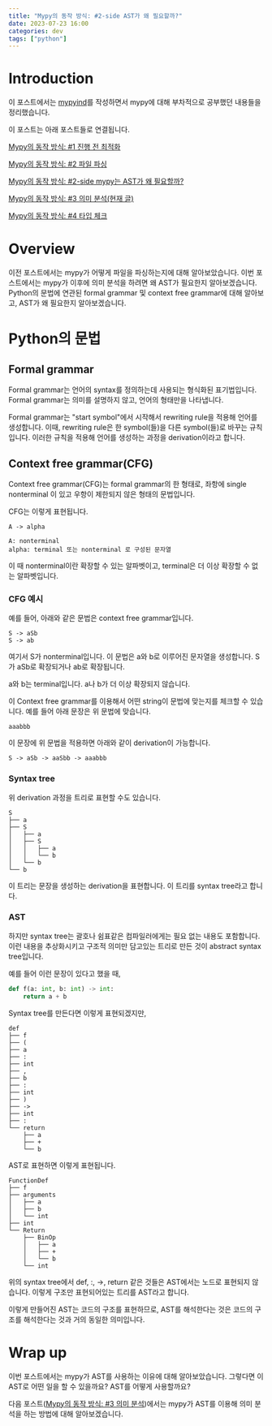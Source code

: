 ```yaml
---
title: "Mypy의 동작 방식: #2-side AST가 왜 필요할까?"
date: 2023-07-23 16:00
categories: dev
tags: ["python"]
---
```


# Introduction

이 포스트에서는 [mypyind](https://github.com/yangkyeongmo/mypyind)를 작성하면서 mypy에 대해 부차적으로 공부했던 내용들을 정리했습니다.

이 포스트는 아래 포스트들로 연결됩니다.

[Mypy의 동작 방식: #1 진행 전 최적화](./2023-07-18-mypy-1-pre-optimization.md)

[Mypy의 동작 방식: #2 파일 파싱](./2023-07-23-mypy-2-parsing.md)

[Mypy의 동작 방식: #2-side mypy는 AST가 왜 필요할까?](./2023-07-23-mypy-2-1-why-ast.md)

[Mypy의 동작 방식: #3 의미 분석(현재 글)](./2023-07-24-mypy-3-semanal.md)

[Mypy의 동작 방식: #4 타입 체크](./2023-07-24-mypy-4-typecheck.md)

# Overview

이전 포스트에서는 mypy가 어떻게 파일을 파싱하는지에 대해 알아보았습니다.
이번 포스트에서는 mypy가 이후에 의미 분석을 하려면 왜 AST가 필요한지 알아보겠습니다.
Python의 문법에 연관된 formal grammar 및 context free grammar에 대해 알아보고, AST가 왜 필요한지 알아보겠습니다.

# Python의 문법

## Formal grammar

Formal grammar는 언어의 syntax를 정의하는데 사용되는 형식화된 표기법입니다.
Formal grammar는 의미를 설명하지 않고, 언어의 형태만을 나타냅니다.

Formal grammar는 "start symbol"에서 시작해서 rewriting rule을 적용해 언어를 생성합니다.
이때, rewriting rule은 한 symbol(들)을 다른 symbol(들)로 바꾸는 규칙입니다.
이러한 규칙을 적용해 언어를 생성하는 과정을 derivation이라고 합니다.

## Context free grammar(CFG)

Context free grammar(CFG)는 formal grammar의 한 형태로, 좌항에 single nonterminal 이 있고 우항이 제한되지 않은 형태의 문법입니다.

CFG는 이렇게 표현됩니다.

```
A -> alpha

A: nonterminal
alpha: terminal 또는 nonterminal 로 구성된 문자열
```
이 때 nonterminal이란 확장할 수 있는 알파벳이고, terminal은 더 이상 확장할 수 없는 알파벳입니다.

### CFG 예시

예를 들어, 아래와 같은 문법은 context free grammar입니다.
```
S -> aSb
S -> ab
```
여기서 S가 nonterminal입니다. 이 문법은 a와 b로 이루어진 문자열을 생성합니다. S가 aSb로 확장되거나 ab로 확장됩니다.

a와 b는 terminal입니다. a나 b가 더 이상 확장되지 않습니다.

이 Context free grammar를 이용해서 어떤 string이 문법에 맞는지를 체크할 수 있습니다.
예를 들어 아래 문장은 위 문법에 맞습니다.
```
aaabbb
```
이 문장에 위 문법을 적용하면 아래와 같이 derivation이 가능합니다.
```
S -> aSb -> aaSbb -> aaabbb
```

### Syntax tree

위 derivation 과정을 트리로 표현할 수도 있습니다.
```
S
├── a
├── S
│   ├── a
│   ├── S
│   │   ├── a
│   │   └── b
│   └── b
└── b
```
이 트리는 문장을 생성하는 derivation을 표현합니다. 이 트리를 syntax tree라고 합니다.

### AST

하지만 syntax tree는 괄호나 쉼표같은 컴파일러에게는 필요 없는 내용도 포함합니다.
이런 내용을 추상화시키고 구조적 의미만 담고있는 트리로 만든 것이 abstract syntax tree입니다.

예를 들어 이런 문장이 있다고 했을 때,
```python
def f(a: int, b: int) -> int:
    return a + b
```
Syntax tree를 만든다면 이렇게 표현되겠지만,
```
def
├── f
├── (
├── a
├── :
├── int
├── ,
├── b
├── :
├── int
├── )
├── ->
├── int
├── :
└── return
    ├── a
    ├── +
    └── b
```

AST로 표현하면 이렇게 표현됩니다.
```
FunctionDef
├── f
├── arguments
│   ├── a
│   ├── b
│   └── int
├── int
└── Return
    ├── BinOp
    │   ├── a
    │   ├── +
    │   └── b
    └── int
```
위의 syntax tree에서 def, :, ->, return 같은 것들은 AST에서는 노드로 표현되지 않습니다.
이렇게 구조만 표현되어있는 트리를 AST라고 합니다.

이렇게 만들어진 AST는 코드의 구조를 표현하므로, AST를 해석한다는 것은 코드의 구조를 해석한다는 것과 거의 동일한 의미입니다.

# Wrap up

이번 포스트에서는 mypy가 AST를 사용하는 이유에 대해 알아보았습니다.
그렇다면 이 AST로 어떤 일을 할 수 있을까요?
AST를 어떻게 사용할까요?

다음 포스트([Mypy의 동작 방식: #3 의미 분석](./2023-07-24-mypy-3-semanal.md))에서는 mypy가 AST를 이용해 의미 분석을 하는 방법에 대해 알아보겠습니다.
